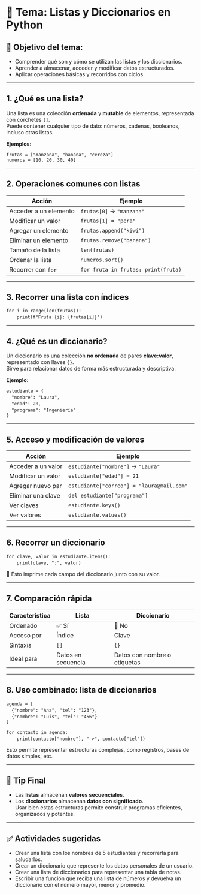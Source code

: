 # 🧩 Tema: Listas y Diccionarios en Python

## 🎯 Objetivo del tema:

- Comprender qué son y cómo se utilizan las listas y los diccionarios.  
- Aprender a almacenar, acceder y modificar datos estructurados.  
- Aplicar operaciones básicas y recorridos con ciclos.  

---

## 1. ¿Qué es una lista?

Una lista es una colección **ordenada** y **mutable** de elementos, representada con corchetes `[]`.  
Puede contener cualquier tipo de dato: números, cadenas, booleanos, incluso otras listas.

**Ejemplos:**

`frutas = ["manzana", "banana", "cereza"]`  
`numeros = [10, 20, 30, 40]`

---

## 2. Operaciones comunes con listas

| Acción                | Ejemplo                         |
|-----------------------|----------------------------------|
| Acceder a un elemento | `frutas[0]` → `"manzana"`       |
| Modificar un valor    | `frutas[1] = "pera"`            |
| Agregar un elemento   | `frutas.append("kiwi")`         |
| Eliminar un elemento  | `frutas.remove("banana")`       |
| Tamaño de la lista    | `len(frutas)`                   |
| Ordenar la lista      | `numeros.sort()`                |
| Recorrer con `for`    | `for fruta in frutas: print(fruta)` |

---

## 3. Recorrer una lista con índices

`for i in range(len(frutas)):`  
  `print(f"Fruta {i}: {frutas[i]}")`

---

## 4. ¿Qué es un diccionario?

Un diccionario es una colección **no ordenada** de pares **clave:valor**, representado con llaves `{}`.  
Sirve para relacionar datos de forma más estructurada y descriptiva.

**Ejemplo:**

`estudiante = {`  
 `"nombre": "Laura",`  
 `"edad": 20,`  
 `"programa": "Ingeniería"`  
`}`

---

## 5. Acceso y modificación de valores

| Acción               | Ejemplo                                      |
|----------------------|-----------------------------------------------|
| Acceder a un valor   | `estudiante["nombre"]` → `"Laura"`           |
| Modificar un valor   | `estudiante["edad"] = 21`                    |
| Agregar nuevo par    | `estudiante["correo"] = "laura@mail.com"`   |
| Eliminar una clave   | `del estudiante["programa"]`                |
| Ver claves           | `estudiante.keys()`                          |
| Ver valores          | `estudiante.values()`                        |

---

## 6. Recorrer un diccionario

`for clave, valor in estudiante.items():`  
  `print(clave, ":", valor)`

📌 Esto imprime cada campo del diccionario junto con su valor.

---

## 7. Comparación rápida

| Característica     | Lista      | Diccionario     |
|--------------------|------------|-----------------|
| Ordenado           | ✅ Sí       | 🚫 No            |
| Acceso por         | Índice     | Clave           |
| Sintaxis           | `[]`       | `{}`            |
| Ideal para         | Datos en secuencia | Datos con nombre o etiquetas |

---

## 8. Uso combinado: lista de diccionarios

`agenda = [`  
 `{"nombre": "Ana", "tel": "123"},`  
 `{"nombre": "Luis", "tel": "456"}`  
`]`

`for contacto in agenda:`  
  `print(contacto["nombre"], "->", contacto["tel"])`

Esto permite representar estructuras complejas, como registros, bases de datos simples, etc.

---

## 🧠 Tip Final

- Las **listas** almacenan **valores secuenciales**.  
- Los **diccionarios** almacenan **datos con significado**.  
Usar bien estas estructuras permite construir programas eficientes, organizados y potentes.

---

## ✅ Actividades sugeridas

- Crear una lista con los nombres de 5 estudiantes y recorrerla para saludarlos.  
- Crear un diccionario que represente los datos personales de un usuario.  
- Crear una lista de diccionarios para representar una tabla de notas.  
- Escribir una función que reciba una lista de números y devuelva un diccionario con el número mayor, menor y promedio.
